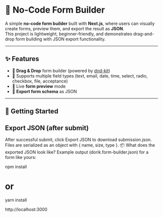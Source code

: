 # 📝 No-Code Form Builder

A simple **no-code form builder** built with **Next.js**, where users can visually create forms, preview them, and export the result as **JSON**.  
This project is lightweight, beginner-friendly, and demonstrates drag-and-drop form building with JSON export functionality.

---

## ✨ Features

- 🔹 **Drag & Drop** form builder (powered by [dnd-kit](https://dndkit.com/))  
- 🔹 Supports multiple field types (text, email, date, time, select, radio, checkbox, file, acceptance)  
- 🔹 Live **form preview** mode  
- 🔹 **Export form schema** as JSON  

---

## 🚀 Getting Started

## Export JSON (after submit)
After successful submit, click Export JSON to download submission.json.
Files are serialized as an object with { name, size, type }.
📦 What does the exported JSON look like?
Example output (dorik.form-builder.json) for a form like yours:

npm install
# or
yarn install


http://localhost:3000
